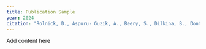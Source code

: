 ```yaml
---
title: Publication Sample
year: 2024
citation: "Rolnick, D., Aspuru- Guzik, A., Beery, S., Dilkina, B., Donti, P. L., Ghassemi, M., Kerner, H., Monteleoni, C., Rolf, E., Tambe, M., White, A. (2024). Application- Driven Innovation in Machine Learning. To appear in Proceedings of the International Conference on Machine Learning (ICML)"
---
```


Add content here

